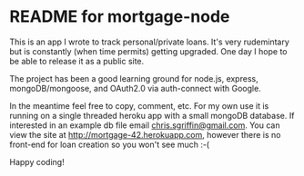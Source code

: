 # README for mortgage-node

This is an app I wrote to track personal/private loans.  It's very rudemintary but is constantly (when time permits) getting upgraded.  One day I hope to be able to release it as a public site.  

The project has been a good learning ground for node.js, express, mongoDB/mongoose, and OAuth2.0 via auth-connect with Google.

In the meantime feel free to copy, comment, etc.  For my own use it is running on a single threaded heroku app with a small mongoDB database.  If interested in an example db file email chris.sgriffin@gmail.com.
You can view the site at http://mortgage-42.herokuapp.com, however there is no front-end for loan creation so you won't see much :-(

Happy coding!